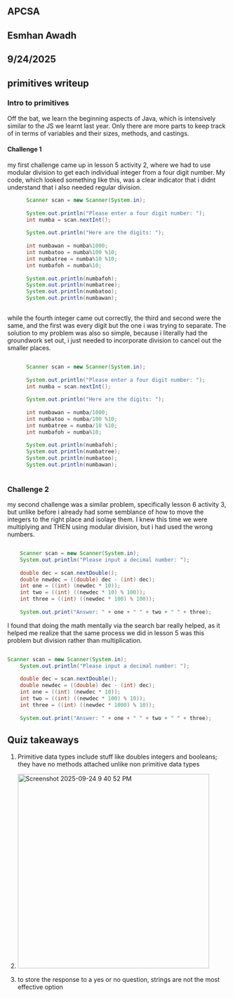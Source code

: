 ## APCSA
## Esmhan Awadh
## 9/24/2025
## primitives writeup 

### Intro to primitives 

Off the bat, we learn the beginning aspects of Java, which is intensively similar to the JS we learnt last year. Only there are more parts to keep track of in terms of variables and their sizes, methods, and castings. 

#### Challenge 1 

my first challenge came up in lesson 5 activity 2, where we had to use modular division to get each individual integer from a four digit number. My code, which looked something like this, was a clear indicator that i didnt understand that i also needed regular division. 

``` java
      Scanner scan = new Scanner(System.in);
      
      System.out.println("Please enter a four digit number: ");
      int numba = scan.nextInt(); 
      
      System.out.println("Here are the digits: ");
      
      int numbawan = numba%1000;
      int numbatoo = numba%100 %10; 
      int numbatree = numba%10 %10;
      int numbafoh = numba%10;
      
      System.out.println(numbafoh);
      System.out.println(numbatree);
      System.out.println(numbatoo);
      System.out.println(numbawan);
      
```

while the fourth integer came out correctly, the third and second were the same, and the first was every digit but the one i was trying to separate. The solution to my problem was also so simple, because i literally had the groundwork set out, i just needed to incorporate division to cancel out the smaller places. 

``` java

      Scanner scan = new Scanner(System.in);
      
      System.out.println("Please enter a four digit number: ");
      int numba = scan.nextInt(); 
      
      System.out.println("Here are the digits: ");
      
      int numbawan = numba/1000;
      int numbatoo = numba/100 %10; 
      int numbatree = numba/10 %10;
      int numbafoh = numba%10;
      
      System.out.println(numbafoh);
      System.out.println(numbatree);
      System.out.println(numbatoo);
      System.out.println(numbawan);
      

```

### Challenge 2

my second challenge was a similar problem, specifically lesson 6 activity 3, but unlike before i already had some semblance of how to move the integers to the right place and isolaye them. I knew this time we were multiplying and THEN using modular division, but i had used the wrong numbers. 

``` java

    Scanner scan = new Scanner(System.in);
    System.out.println("Please input a decimal number: ");
  
    double dec = scan.nextDouble();
    double newdec = ((double) dec - (int) dec);
    int one = ((int) (newdec * 10));
    int two = ((int) ((newdec * 10) % 100));
    int three = ((int) ((newdec * 100) % 100));
    
    System.out.print("Answer: " + one + " " + two + " " + three);

```

I found that doing the math mentally via the search bar really helped, as it helped me realize that the same process we did in lesson 5 was this problem but division rather than multiplication. 

``` java

Scanner scan = new Scanner(System.in);
    System.out.println("Please input a decimal number: ");
  
    double dec = scan.nextDouble();
    double newdec = ((double) dec - (int) dec);
    int one = ((int) (newdec * 10));
    int two = ((int) ((newdec * 100) % 10));
    int three = ((int) ((newdec * 1000) % 10));
    
    System.out.print("Answer: " + one + " " + two + " " + three);

```

## Quiz takeaways 

1. Primitive data types include stuff like doubles integers and booleans; they have no methods attached unlike non primitive data types

2. <img width="436" height="443" alt="Screenshot 2025-09-24 9 40 52 PM" src="https://github.com/user-attachments/assets/33ac9cd9-6f38-4210-9507-5742c10892d6" />

3. to store the response to a yes or no question, strings are not the most effective option  

